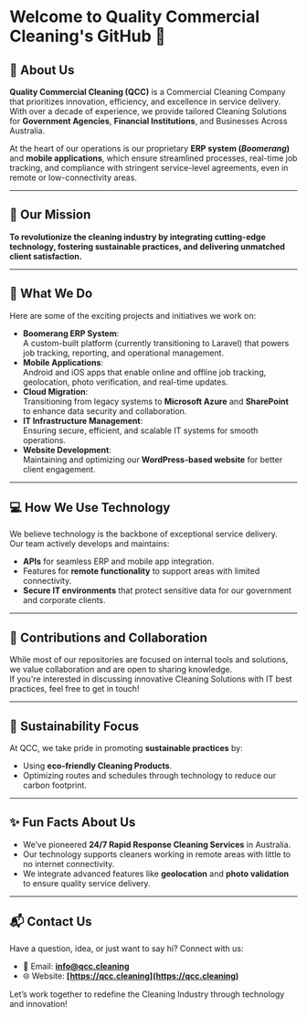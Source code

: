 # Welcome to Quality Commercial Cleaning's GitHub 👋  

## 🌟 **About Us**  
**Quality Commercial Cleaning (QCC)** is a Commercial Cleaning Company that prioritizes innovation, efficiency, and excellence in service delivery.  
With over a decade of experience, we provide tailored Cleaning Solutions for **Government Agencies**, **Financial Institutions**, and Businesses Across Australia.  

At the heart of our operations is our proprietary **ERP system (_Boomerang_)** and **mobile applications**, which ensure streamlined processes, real-time job tracking, and compliance with stringent service-level agreements, even in remote or low-connectivity areas.  

---

## 🚀 **Our Mission**  
**To revolutionize the cleaning industry by integrating cutting-edge technology, fostering sustainable practices, and delivering unmatched client satisfaction.**

---

## 🔧 **What We Do**  
Here are some of the exciting projects and initiatives we work on:  
- **Boomerang ERP System**:  
  A custom-built platform (currently transitioning to Laravel) that powers job tracking, reporting, and operational management.  
- **Mobile Applications**:  
  Android and iOS apps that enable online and offline job tracking, geolocation, photo verification, and real-time updates.  
- **Cloud Migration**:  
  Transitioning from legacy systems to **Microsoft Azure** and **SharePoint** to enhance data security and collaboration.  
- **IT Infrastructure Management**:  
  Ensuring secure, efficient, and scalable IT systems for smooth operations.  
- **Website Development**:  
  Maintaining and optimizing our **WordPress-based website** for better client engagement.  

---

## 💻 **How We Use Technology**  
We believe technology is the backbone of exceptional service delivery.  
Our team actively develops and maintains:  
- **APIs** for seamless ERP and mobile app integration.  
- Features for **remote functionality** to support areas with limited connectivity.  
- **Secure IT environments** that protect sensitive data for our government and corporate clients.  

---

## 🤝 **Contributions and Collaboration**  
While most of our repositories are focused on internal tools and solutions, we value collaboration and are open to sharing knowledge.  
If you're interested in discussing innovative Cleaning Solutions with IT best practices, feel free to get in touch!  


---

## 🌱 **Sustainability Focus**  
At QCC, we take pride in promoting **sustainable practices** by:  
- Using **eco-friendly Cleaning Products**.  
- Optimizing routes and schedules through technology to reduce our carbon footprint.  

---

## ✨ **Fun Facts About Us**  
- We’ve pioneered **24/7 Rapid Response Cleaning Services** in Australia.  
- Our technology supports cleaners working in remote areas with little to no internet connectivity.  
- We integrate advanced features like **geolocation** and **photo validation** to ensure quality service delivery.  

---

## 📬 **Contact Us**  
Have a question, idea, or just want to say hi? Connect with us:  
- 📧 Email: **[info@qcc.cleaning](mailto:info@qcc.cleaning)**  
- 🌐 Website: **[https://qcc.cleaning](https://qcc.cleaning)**  

Let’s work together to redefine the Cleaning Industry through technology and innovation!  
